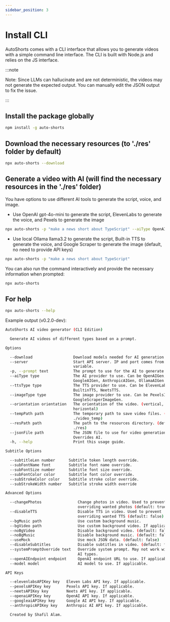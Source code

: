 ```yaml
---
sidebar_position: 3
---
```


# Install CLI

AutoShorts comes with a CLI interface that allows you to generate videos with a simple command line interface. The CLI is built with Node.js and relies on the JS interface.

:::note

Note: Since LLMs can hallucinate and are not deterministic, the videos may not generate the expected output. You can manually edit the JSON output to fix the issue.

:::

## Install the package globally

```bash
npm install -g auto-shorts
```

## Download the necessary resources (to './res' folder by default)
```bash
npx auto-shorts --download
```

## Generate a video with AI (will find the necessary resources in the './res' folder)
You have options to use different AI tools to generate the script, voice, and image.

- Use OpenAI gpt-4o-mini to generate the script, ElevenLabs to generate the voice, and Pexels to generate the image

```bash
npx auto-shorts -p "make a news short about TypeScript" --aiType OpenAIGen --ttsType ElevenLabs --imageType PexelsImageGen --elevenLabsAPIKey YOUR_ELEVENLABS_API_KEY --pexelsAPIKey YOUR_PEXELS_API_KEY --openaiAPIKey YOUR_OPENAI_API_KEY
```

- Use local Ollama llama3.2 to generate the script, Built-in TTS to generate the voice, and Google Scraper to generate the image (default, no need to provide API keys)
```bash
npx auto-shorts -p "make a news short about TypeScript"
```

You can also run the command interactively and provide the necessary information when prompted:
```bash
npx auto-shorts
```

## For help
```bash
npx auto-shorts --help
```

Example output (v0.2.0-dev):

```bash
AutoShorts AI video generator (CLI Edition)

  Generate AI videos of different types based on a prompt. 

Options

  --download                  Download models needed for AI generation.
  --server                    Start API server. IP and port comes from env
                              variable.
  -p, --prompt text           The prompt to use for the AI to generate video.
  --aiType type               The AI provider to use. Can be OpenAIGen,
                              GoogleAIGen, AnthropicAIGen, OllamaAIGen.
  --ttsType type              The TTS provider to use. Can be ElevenLabs,       
                              BuiltinTTS, NeetsTTS.
  --imageType type            The image provider to use. Can be PexelsImageGen, 
                              GoogleScraperImageGen.
  --orientation orientation   The orientation of the video. (vertical,
                              horizontal)
  --tempPath path             The temporary path to save video files. (default: 
                              ./video_temp)
  --resPath path              The path to the resources directory. (default:    
                              ./res)
  --jsonFile path             The JSON file to use for video generation.
                              Overrides AI.
  -h, --help                  Print this usage guide.

Subtitle Options

  --subtitleLen number      Subtitle token length override.
  --subFontName font        Subtitle font name override.
  --subFontSize number      Subtitle font size override.
  --subFontColor color      Subtitle font color override.
  --subStrokeColor color    Subtitle stroke color override.
  --subStrokeWidth number   Subtitle stroke width override

Advanced Options

  --changePhotos                Change photos in video. Used to prevent
                                overriding wanted photos (default: true)
  --disableTTS                  Disable TTS in video. Used to prevent
                                overriding wanted TTS (default: false)
  --bgMusic path                Use custom background music.
  --bgVideo path                Use custom background video. If applicable.
  --noBgVideo                   Disable background video. (default: false)
  --noBgMusic                   Disable background music. (default: false)
  --useMock                     Use mock JSON data. (default: false)
  --disableSubtitles            Disable subtitles in video. (default: false)
  --systemPromptOverride text   Override system prompt. May not work with all   
                                AI types.
  --openAIEndpoint endpoint     OpenAI endpoint URL to use. If applicable.
  --model model                 AI model to use. If applicable.

API Keys

  --elevenlabsAPIKey key   Eleven Labs API key. If applicable.
  --pexelsAPIKey key       Pexels API key. If applicable.
  --neetsAPIKey key        Neets API key. If applicable.
  --openaiAPIKey key       OpenAI API key. If applicable.
  --googleaiAPIKey key     Google AI API key. If applicable.
  --anthropicAPIKey key    Anthropic AI API key. If applicable.

  Created by Shafil Alam.
```
